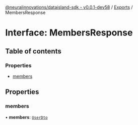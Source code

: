 [@neuralinnovations/dataisland-sdk - v0.0.1-dev58](../../README.md) / [Exports](../modules.md) / MembersResponse

# Interface: MembersResponse

## Table of contents

### Properties

- [members](MembersResponse.md#members)

## Properties

### members

• **members**: [`UserDto`](UserDto.md)
